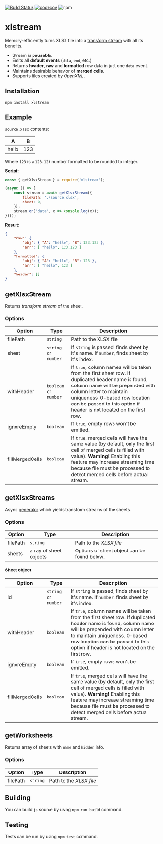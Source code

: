 [![Build Status](https://travis-ci.org/Claviz/xlstream.svg?branch=master)](https://travis-ci.org/Claviz/xlstream)
[![codecov](https://codecov.io/gh/Claviz/xlstream/branch/master/graph/badge.svg)](https://codecov.io/gh/Claviz/xlstream)
![npm](https://img.shields.io/npm/v/xlstream.svg)

# xlstream

Memory-efficiently turns XLSX file into a [transform stream](https://nodejs.org/api/stream.html#stream_duplex_and_transform_streams) with all its benefits.

* Stream is **pausable**.
* Emits all **default events** (`data`, `end`, etc.)
* Returns **header**, **raw** and **formatted** row data in just one `data` event.
* Maintains desirable behavior of **merged cells**.
* Supports files created by _OpenXML_. 

## Installation
```
npm install xlstream
```

## Example
`source.xlsx` contents:

| A     | B   |
|-------|-----|
| hello | 123 |

Where `123` is a `123.123` number formatted to be rounded to integer.

**Script:**
```javascript
const { getXlsxStream } = require('xlstream');

(async () => {
    const stream = await getXlsxStream({
        filePath: './source.xlsx',
        sheet: 0,
    });
    stream.on('data', x => console.log(x));
})();
```

**Result:**
```JSON
{ 
    "raw": { 
        "obj": { "A": "hello", "B": 123.123 }, 
        "arr": [ "hello", 123.123 ] 
    },
    "formatted": { 
        "obj": { "A": "hello", "B": 123 }, 
        "arr": [ "hello", 123 ] 
    },
    "header": []
}
```

## getXlsxStream
Returns _transform stream_ of the sheet.

### Options

| Option          | Type                  | Description                                                                                                                                                                                                                                                              |
|-----------------|-----------------------|---------------------------------------------------------------------------------------------------------------------------------------------------------------------------------------------------------------------------------------------------------------------------|
| filePath        | `string`              | Path to the XLSX file                                                                                                                                                                                                                                                     |
| sheet           | `string` or `number`  | If `string` is passed, finds sheet by it's name. If `number`, finds sheet by it's index.                                                                                                                                                                                  |
| withHeader      | `boolean` or `number` | If `true`, column names will be taken from the first sheet row. If duplicated header name is found, column name will be prepended with column letter to maintain uniqueness. 0-based row location can be passed to this option if header is not located on the first row. |
| ignoreEmpty     | `boolean`             | If `true`, empty rows won't be emitted.                                                                                                                                                                                                                                   |
| fillMergedCells | `boolean`             | If `true`, merged cells will have the same value (by default, only the first cell of merged cells is filled with value). **Warning!** Enabling this feature may increase streaming time because file must be processed to detect merged cells before actual stream.       |

## getXlsxStreams
Async [generator](https://developer.mozilla.org/en-US/docs/Web/JavaScript/Reference/Statements/function*) which yields transform streams of the sheets.

### Options

| Option   | Type                   | Description                                 |
|----------|------------------------|---------------------------------------------|
| filePath | `string`               | Path to the _XLSX file_                       |
| sheets   | array of sheet objects | Options of sheet object can be found below. |

#### Sheet object

| Option          | Type                 | Description                                                                                                                                                                                                                                                               |
|-----------------|----------------------|---------------------------------------------------------------------------------------------------------------------------------------------------------------------------------------------------------------------------------------------------------------------------|
| id              | `string` or `number` | If `string` is passed, finds sheet by it's name. If `number`, finds sheet by it's index.                                                                                                                                                                                  |
| withHeader      | `boolean`            | If `true`, column names will be taken from the first sheet row. If duplicated header name is found, column name will be prepended with column letter to maintain uniqueness. 0-based row location can be passed to this option if header is not located on the first row. |
| ignoreEmpty     | `boolean`            | If `true`, empty rows won't be emitted.                                                                                                                                                                                                                                   |
| fillMergedCells | `boolean`            | If `true`, merged cells will have the same value (by default, only the first cell of merged cells is filled with value). **Warning!** Enabling this feature may increase streaming time because file must be processed to detect merged cells before actual stream.       |

## getWorksheets
Returns array of sheets with `name` and `hidden` info.

### Options

| Option   | Type     | Description           |
|----------|----------|-----------------------|
| filePath | `string` | Path to the _XLSX file_ |

## Building

You can build `js` source by using `npm run build` command.

## Testing

Tests can be run by using `npm test` command.
